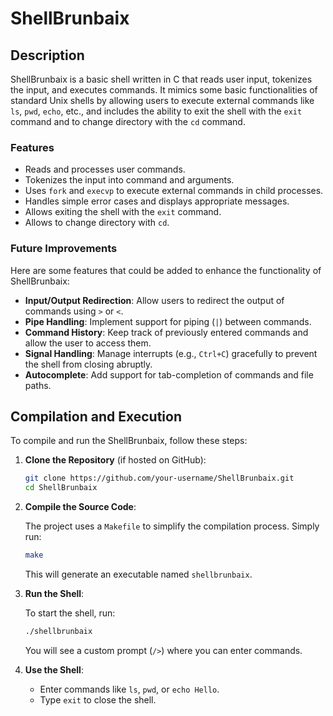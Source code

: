 # ShellBrunbaix

## Description

ShellBrunbaix is a basic shell written in C that reads user input, tokenizes the input, and executes commands. It mimics some basic functionalities of standard Unix shells by allowing users to execute external commands like `ls`, `pwd`, `echo`, etc., and includes the ability to exit the shell with the `exit` command and to change directory with the `cd` command.

### Features

- Reads and processes user commands.
- Tokenizes the input into command and arguments.
- Uses `fork` and `execvp` to execute external commands in child processes.
- Handles simple error cases and displays appropriate messages.
- Allows exiting the shell with the `exit` command.
- Allows to change directory with `cd`.

### Future Improvements

Here are some features that could be added to enhance the functionality of ShellBrunbaix:

- **Input/Output Redirection**: Allow users to redirect the output of commands using `>` or `<`.
- **Pipe Handling**: Implement support for piping (`|`) between commands.
- **Command History**: Keep track of previously entered commands and allow the user to access them.
- **Signal Handling**: Manage interrupts (e.g., `Ctrl+C`) gracefully to prevent the shell from closing abruptly.
- **Autocomplete**: Add support for tab-completion of commands and file paths.

## Compilation and Execution

To compile and run the ShellBrunbaix, follow these steps:

1. **Clone the Repository** (if hosted on GitHub):

    ```bash
    git clone https://github.com/your-username/ShellBrunbaix.git
    cd ShellBrunbaix
    ```

2. **Compile the Source Code**:

    The project uses a `Makefile` to simplify the compilation process. Simply run:

    ```bash
    make
    ```

    This will generate an executable named `shellbrunbaix`.

3. **Run the Shell**:

    To start the shell, run:

    ```bash
    ./shellbrunbaix
    ```

    You will see a custom prompt (`/>`) where you can enter commands.

4. **Use the Shell**:

    - Enter commands like `ls`, `pwd`, or `echo Hello`.
    - Type `exit` to close the shell.